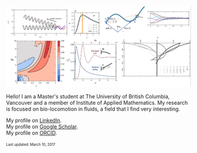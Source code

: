
![aa](/assets/picweb.jpg)

Hello! I am a Master's student at The University of British Columbia, Vancouver and a member of Institute of Applied Mathematics. My research is focused on bio-locomotion in fluids, a field that I find very interesting. 



My profile on [LinkedIn](https://ca.linkedin.com/in/zhiweipeng).  
My profile on [Google Scholar](https://scholar.google.com/citations?user=NZksGDoAAAAJ).  
My profile on [ORCID](http://orcid.org/0000-0002-9486-2837).






<sub><sup>Last updated: March 10, 2017</sup></sub>
